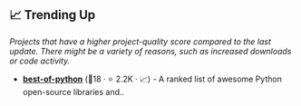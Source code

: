## 📈 Trending Up

_Projects that have a higher project-quality score compared to the last update. There might be a variety of reasons, such as increased downloads or code activity._

- <b><a href="https://github.com/ml-tooling/best-of-python">best-of-python</a></b> (🥇18 ·  ⭐ 2.2K · 📈) - A ranked list of awesome Python open-source libraries and.. <code><img src="https://www.python.org/static/favicon.ico" style="display:inline;" width="13" height="13"></code>

